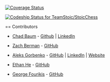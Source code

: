 [![Coverage Status](https://coveralls.io/repos/github/TeamStoic/StoicChess/badge.svg?branch=master)](https://coveralls.io/github/TeamStoic/StoicChess?branch=master)

[ ![Codeship Status for TeamStoic/StoicChess](https://codeship.com/projects/8443e920-1f83-0134-0385-3ae309bf0e43/status?branch=master)](https://codeship.com/projects/160373)


== Contributors

* [Chad Baum](mailto:chadbaum@gmail.com) - [Github](https://github.com/chadbaum) | [LinkedIn](https://linkedin.com/in/chadbaum)

* [Zach Berman](mailto:zberms@gmail.com) - [GitHub](https://github.com/ZachBerman)

* [Aleks Gorbenko](mailto:aleksedgorbenko@gmail.com) - [GitHub](https://github.com/aleksgorbenko) | [LinkedIn](https://uk.linkedin.com/in/aleks-gorbenko-web-developer) | [Website](https://aleksgorbenko.com)

* [Ethan He](mailto:ethanhe.dev@gmail.com) - [GitHub](https://github.com/Se7enB2st)

* [George Fourikis](mailto:georgefourikis@hotmail.gr) - [GitHub](https://github.com/GeorgeFourikis)
